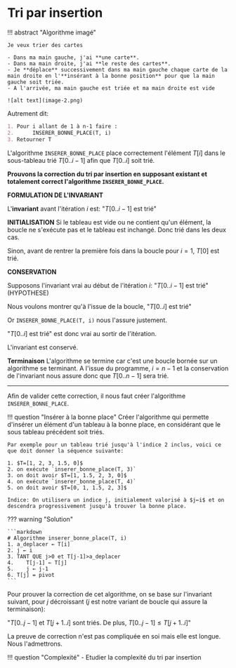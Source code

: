 # Tri par insertion

!!! abstract "Algorithme imagé"
    
    Je veux trier des cartes

    - Dans ma main gauche, j'ai **une carte**. 
    - Dans ma main droite, j'ai **le reste des cartes**.
    - Je **déplace** successivement dans ma main gauche chaque carte de la main droite en l'**insérant à la bonne position** pour que la main gauche soit triée.
    - A l'arrivée, ma main gauche est triée et ma main droite est vide

    ![alt text](image-2.png)


 Autrement dit:

```markdown
1. Pour i allant de 1 à n-1 faire :
2.      INSERER_BONNE_PLACE(T, i)
3. Retourner T
```

L'algorithme `INSERER_BONNE_PLACE` place correctement l'élément $T[i]$ dans le sous-tableau trié $T[0..i-1]$ afin que $T[0..i]$ soit trié.

**Prouvons la correction du tri par insertion en supposant existant et totalement correct l'algorithme `INSERER_BONNE_PLACE`.**


**FORMULATION DE L'INVARIANT**

L'**invariant** avant l'itération $i$ est: "$T[0..i-1]$ est trié"

**INITIALISATION**
Si le tableau est vide ou ne contient qu'un élément, la boucle ne s'exécute pas et le tableau est inchangé. Donc trié dans les deux cas.

Sinon, avant de rentrer la première fois dans la boucle pour $i=1$, $T[0]$ est trié.

**CONSERVATION**

Supposons l'invariant vrai au début de l'itération $i$: "$T[0..i-1]$ est trié" (HYPOTHESE)

Nous voulons montrer qu'à l'issue de la boucle, "$T[0..i]$ est trié"

Or `INSERER_BONNE_PLACE(T, i)` nous l'assure justement.

"$T[0..i]$ est trié" est donc vrai au sortir de l'itération.

L'invariant est conservé.

**Terminaison**
L'algorithme se termine car c'est une boucle bornée sur un algorithme se terminant.
A l'issue du programme, $i=n-1$ et la conservation de l'invariant nous assure donc que $T[0..n-1]$ sera trié.

---

Afin de valider cette correction, il nous faut créer l'algorithme `INSERER_BONNE_PLACE`.

!!! question "Insérer à la bonne place"
    Créer l'algorithme qui permette d'insérer un élément d'un tableau à la bonne place, en considérant que le sous tableau précédent soit triés.

    Par exemple pour un tableau trié jusqu'à l'indice 2 inclus, voici ce que doit donner la séquence suivante:

    1. $T=[1, 2, 3, 1.5, 0]$
    2. on exécute `inserer_bonne_place(T, 3)`
    3. on doit avoir $T=[1, 1.5, 2, 3, 0]$
    4. on exécute `inserer_bonne_place(T, 4)`
    5. on doit avoir $T=[0, 1, 1.5, 2, 3]$

    Indice: On utilisera un indice j, initialement valorisé à $j←i$ et on descendra progressivement jusqu'à trouver la bonne place.


??? warning "Solution"

    ```markdown
    # Algorithme inserer_bonne_place(T, i)
    1. a_deplacer ← T[i]
    2. j ← i
    3. TANT QUE j>0 et T[j-1]>a_deplacer
    4.    T[j-1] ← T[j]
    5.    j ← j-1
    6. T[j] = pivot 
    ```

Pour prouver la correction de cet algorithme, on se base sur l'invariant suivant, pour $j$ décroissant ($j$ est notre variant de boucle qui assure la terminaison): 

"$T[0..j-1]$ et $T[j+1..i]$ sont triés. De plus, $T[0..j-1] \le T[j+1..i]$"

La preuve de correction n'est pas compliquée en soi mais elle est longue. 
Nous l'admettrons.

!!! question "Complexité"
    - Etudier la complexité du tri par insertion
